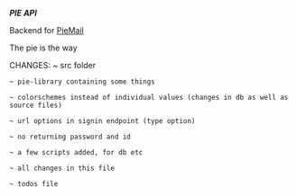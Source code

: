**_PIE API_**

Backend for [PieMail](https://github.com/beet461/Pie-Mail)

The pie is the way

CHANGES:
    ~ src folder

    ~ pie-library containing some things
    
    ~ colorschemes instead of individual values (changes in db as well as source files)
    
    ~ url options in signin endpoint (type option)
    
    ~ no returning password and id
    
    ~ a few scripts added, for db etc
    
    ~ all changes in this file
    
    ~ todos file
